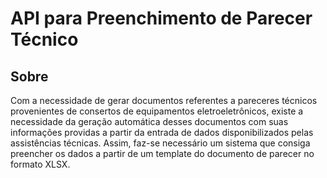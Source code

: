 # API para Preenchimento de Parecer Técnico

## Sobre

Com a necessidade de gerar documentos referentes a pareceres técnicos provenientes de consertos de equipamentos eletroeletrônicos, existe a necessidade da geração automática desses documentos com suas informações providas a partir da entrada de dados disponibilizados pelas assistências técnicas. Assim, faz-se necessário um sistema que consiga preencher os dados a partir de um template do documento de parecer no formato XLSX.
